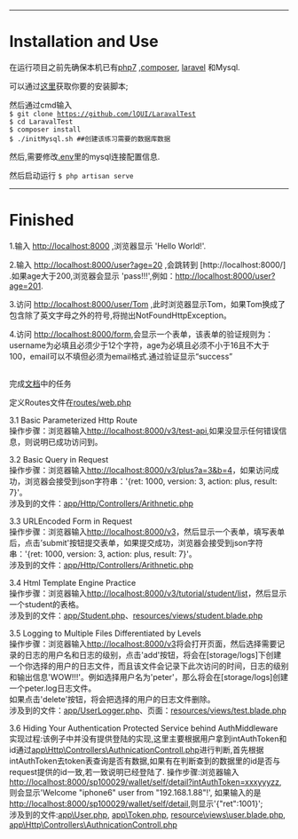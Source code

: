***

Installation and Use
==
在运行项目之前先确保本机已有[php7](http://php.net/downloads.php) ,[composer](https://getcomposer.org/download/), [laravel](https://laravel.com/docs/5.4#installation) 和Mysql.

可以通过[这里](https://github.com/genxium/Ubuntu14InitScripts)获取你要的安装脚本;<br/>

然后通过cmd输入<br/>
<code>$ git clone https://github.com/lQUI/LaravalTest</code><br/>
<code>$ cd LaravalTest </code><br/>
<code>$ composer install</code><br/>
<code>$ ./initMysql.sh ##创建该练习需要的数据库数据</code><br/>

然后,需要修改[.env](https://github.com/lQUI/LaravalTest/blob/master/.env)里的mysql连接配置信息.

然后启动运行
<code>$ php artisan serve</code><br/>

***

Finished
==

1.输入 [http://localhost:8000](http://localhost:8000) ,浏览器显示 'Hello World!'.

2.输入 [http://localhost:8000/user?age=20](http://localhost:8000/user?age=20) ,会跳转到  [http://localhost:8000/] .如果age大于200,浏览器会显示 'pass!!!',例如：[http://localhost:8000/user?age=201](http://localhost:8000/user?age=201).

3.访问 [http://localhost:8000/user/Tom](http://localhost:8000/user/Tom)  ,此时浏览器显示Tom，如果Tom换成了包含除了英文字母之外的符号,将抛出NotFoundHttpException。

4.访问 [http://localhost:8000/form](http://localhost:8000/form),会显示一个表单，该表单的验证规则为：username为必填且必须少于12个字符，age为必填且必须不小于16且不大于100，email可以不填但必须为email格式.通过验证显示“success”

##
完成[文档](https://shimo.im/doc/jMyLTKOtyRobZFcB?r=XY7NO9/#magicdomid96)中的任务

定义Routes文件在[routes/web.php](https://github.com/lQUI/LaravalTest/tree/master/routes/web.php)
 
3.1 Basic Parameterized Http Route<br/>
操作步骤：浏览器输入[http://localhost:8000/v3/test-api](http://localhost:8000/v3/test-api),如果没显示任何错误信息，则说明已成功访问到。<br/>


3.2 Basic Query in Request<br/>
操作步骤：浏览器输入[http://localhost:8000/v3/plus?a=3&b=4](http://localhost:8000/v3/plus?a=3&b=4)，如果访问成功，浏览器会接受到json字符串：'{ret: 1000, version: 3, action: plus, result: 7}'。<br/>
涉及到的文件：[app/Http/Controllers/Arithnetic.php](https://github.com/lQUI/LaravalTest/tree/master/app/Http/Controllers/Arithnetic.php)

3.3 URLEncoded Form in Request<br/>
操作步骤：浏览器输入[http://localhost:8000/v3](http://localhost:8000/v3)，然后显示一个表单，填写表单后，点击’submit'按钮提交表单，如果提交成功，浏览器会接受到json字符串：'{ret: 1000, version: 3, action: plus, result: 7}'。<br/>
涉及到的文件：[app/Http/Controllers/Arithnetic.php](https://github.com/lQUI/LaravalTest/tree/master/app/Http/Controllers/Arithnetic.php)

3.4  Html Template Engine Practice<br/>
操作步骤：浏览器输入[http://localhost:8000/v3/tutorial/student/list](http://localhost:8000/v3/tutorial/student/list)，然后显示一个student的表格。<br/>
涉及到的文件：[app/Student.php](https://github.com/lQUI/LaravalTest/tree/master/app/Student.php)、[resources/views/student.blade.php](https://github.com/lQUI/LaravalTest/blob/master/resources/views/student.blade.php)

3.5 Logging to Multiple Files Differentiated by Levels<br/>
操作步骤：浏览器输入[http://localhost:8000/v3](http://localhost:8000/v3#ltmfdbl)将会打开页面，然后选择需要记录的日志的用户名和日志的级别，点击'add'按钮，将会在[storage/logs]下创建一个你选择的用户的日志文件，而且该文件会记录下此次访问的时间，日志的级别和输出信息'WOW!!!'。例如选择用户名为'peter'，那么将会在[storage/logs]创建一个peter.log日志文件。<br/>
如果点击'delete'按钮，将会把选择的用户的日志文件删除。<br/>
涉及到的文件：[app/UserLogger.php](https://github.com/lQUI/LaravalTest/tree/master/app/UserLogger.php)、页面：[resources/views/test.blade.php](https://github.com/lQUI/LaravalTest/tree/master/resources/views/test.blade.php)

3.6 Hiding Your Authentication Protected Service behind AuthMiddleware<br/>
实现过程:该例子中并没有提供登陆的实现,这里主要根据用户拿到intAuthToken和id通过[app\Http\Controllers\AuthnicationControll.php](https://github.com/lQUI/LaravalTest/blob/master/app/Http/Controllers/AuthnicationControll.php)进行判断,首先根据intAuthToken去token表查询是否有数据,如果有在判断查到的数据里的id是否与request提供的id一致,若一致说明已经登陆了.
操作步骤:浏览器输入[http://localhost:8000/sp100029/wallet/self/detail?intAuthToken=xxxyyyzz](http://localhost:8000/sp100029/wallet/self/detail?intAuthToken=xxxyyyzz),则会显示'Welcome "iphone6" user from "192.168.1.88"!',
如果输入的是[http://localhost:8000/sp100029/wallet/self/detail](http://localhost:8000/sp100029/wallet/self/detail),则显示'{"ret":1001}';<br/>
涉及到的文件:[app\User.php](https://github.com/lQUI/LaravalTest/blob/master/app/User.php), [app\Token.php](https://github.com/lQUI/LaravalTest/blob/master/app/Token.php), [resource\views\user.blade.php](https://github.com/lQUI/LaravalTest/blob/master/resources/views/user.blade.php),  [app\Http\Controllers\AuthnicationControll.php](https://github.com/lQUI/LaravalTest/blob/master/app/Http/Controllers/AuthnicationControll.php)




